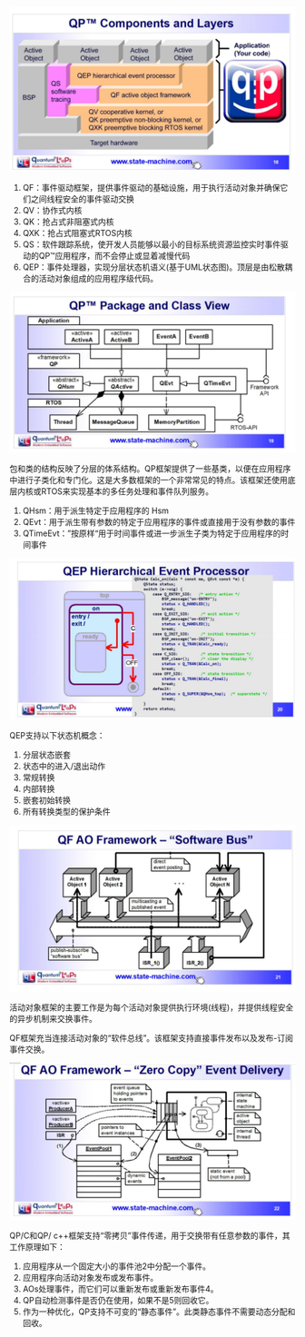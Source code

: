 ![image-20231228210422603](figures/image-20231228210422603.png)

1. QF：事件驱动框架，提供事件驱动的基础设施，用于执行活动对象并确保它们之间线程安全的事件驱动交换
2. QV：协作式内核
3. QK：抢占式非阻塞式内核
4. QXK：抢占式阻塞式RTOS内核
5. QS：软件跟踪系统，使开发人员能够以最小的目标系统资源监控实时事件驱动的QP™应用程序，而不会停止或显着减慢代码
6. QEP：事件处理器，实现分层状态机语义(基于UML状态图)。顶层是由松散耦合的活动对象组成的应用程序级代码。

![image-20231228210358305](figures/image-20231228210358305.png)

包和类的结构反映了分层的体系结构。QP框架提供了一些基类，以便在应用程序中进行子类化和专门化。这是大多数框架的一个非常常见的特点。该框架还使用底层内核或RTOS来实现基本的多任务处理和事件队列服务。

1. QHsm：用于派生特定于应用程序的 Hsm
2. QEvt：用于派生带有参数的特定于应用程序的事件或直接用于没有参数的事件
3. QTimeEvt：”按原样“用于时间事件或进一步派生子类为特定于应用程序的时间事件

![image-20231228210946072](figures/image-20231228210946072.png)

QEP支持以下状态机概念：

1. 分层状态嵌套
2. 状态中的进入/退出动作
3. 常规转换
4. 内部转换
5. 嵌套初始转换
6. 所有转换类型的保护条件

![image-20231228211026787](figures/image-20231228211026787.png)

活动对象框架的主要工作是为每个活动对象提供执行环境(线程)，并提供线程安全的异步机制来交换事件。

QF框架充当连接活动对象的“软件总线”。该框架支持直接事件发布以及发布-订阅事件交换。

![image-20231228211056113](figures/image-20231228211056113.png)

QP/C和QP/ c++框架支持“零拷贝”事件传递，用于交换带有任意参数的事件，其工作原理如下：

1. 应用程序从一个固定大小的事件池2中分配一个事件。
2. 应用程序向活动对象发布或发布事件。
3. AOs处理事件，而它们可以重新发布或重新发布事件4。
4. QP自动检测事件是否仍在使用，如果不是5则回收它。
5. 作为一种优化，QP支持不可变的“静态事件”。此类静态事件不需要动态分配和回收。
